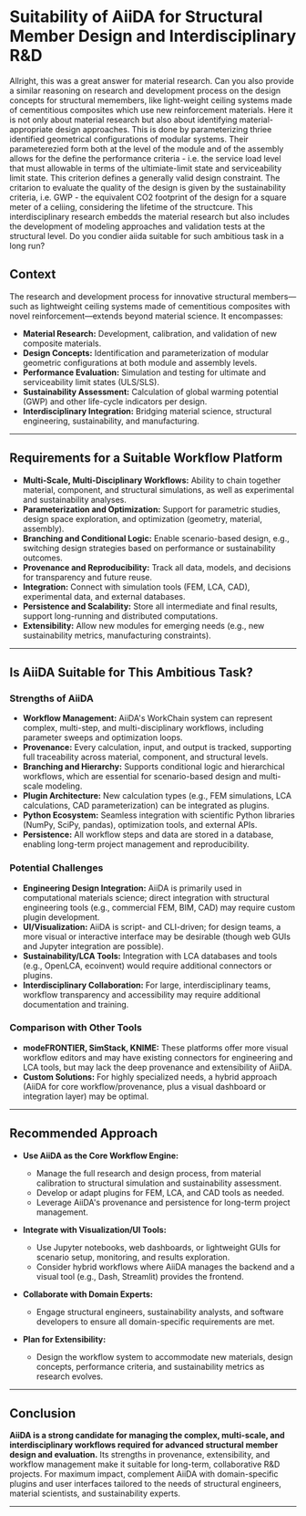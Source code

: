 # Suitability of AiiDA for Structural Member Design and Interdisciplinary R&D

Allright, this was a great answer for material research. Can you also provide a similar reasoning on research and development process on the design concepts for structural memembers, like light-weight ceiling systems made of cementitious composites which use new reinforcement materials. Here it is not only about material research but also about identifying material-appropriate design approaches. This is done by parameterizing thriee identified geometrical configurations of modular systems. Their parameterezied form both at the level of the module and of the assembly allows for the define the performance criteria - i.e. the service load level that must allowable in terms of the ultimiate-limit state and serviceability limit state. This criterion defines a generally valid design constraint. The critarion to evaluate the quality of the design is given by the sustainability criteria, i.e. GWP - the equivalent CO2 footprint of the design for a square meter of a celiing, considering the lifetime of the structcure. This interdisciplinary research embedds the material research but also includes the development of modeling approaches and validation tests at the structural level. Do you condier aiida suitable for such ambitious task in a long run?

## Context

The research and development process for innovative structural members—such as lightweight ceiling systems made of cementitious composites with novel reinforcement—extends beyond material science. It encompasses:

- **Material Research:** Development, calibration, and validation of new composite materials.
- **Design Concepts:** Identification and parameterization of modular geometric configurations at both module and assembly levels.
- **Performance Evaluation:** Simulation and testing for ultimate and serviceability limit states (ULS/SLS).
- **Sustainability Assessment:** Calculation of global warming potential (GWP) and other life-cycle indicators per design.
- **Interdisciplinary Integration:** Bridging material science, structural engineering, sustainability, and manufacturing.

---

## Requirements for a Suitable Workflow Platform

- **Multi-Scale, Multi-Disciplinary Workflows:** Ability to chain together material, component, and structural simulations, as well as experimental and sustainability analyses.
- **Parameterization and Optimization:** Support for parametric studies, design space exploration, and optimization (geometry, material, assembly).
- **Branching and Conditional Logic:** Enable scenario-based design, e.g., switching design strategies based on performance or sustainability outcomes.
- **Provenance and Reproducibility:** Track all data, models, and decisions for transparency and future reuse.
- **Integration:** Connect with simulation tools (FEM, LCA, CAD), experimental data, and external databases.
- **Persistence and Scalability:** Store all intermediate and final results, support long-running and distributed computations.
- **Extensibility:** Allow new modules for emerging needs (e.g., new sustainability metrics, manufacturing constraints).

---

## Is AiiDA Suitable for This Ambitious Task?

### **Strengths of AiiDA**

- **Workflow Management:** AiiDA's WorkChain system can represent complex, multi-step, and multi-disciplinary workflows, including parameter sweeps and optimization loops.
- **Provenance:** Every calculation, input, and output is tracked, supporting full traceability across material, component, and structural levels.
- **Branching and Hierarchy:** Supports conditional logic and hierarchical workflows, which are essential for scenario-based design and multi-scale modeling.
- **Plugin Architecture:** New calculation types (e.g., FEM simulations, LCA calculations, CAD parameterization) can be integrated as plugins.
- **Python Ecosystem:** Seamless integration with scientific Python libraries (NumPy, SciPy, pandas), optimization tools, and external APIs.
- **Persistence:** All workflow steps and data are stored in a database, enabling long-term project management and reproducibility.

### **Potential Challenges**

- **Engineering Design Integration:** AiiDA is primarily used in computational materials science; direct integration with structural engineering tools (e.g., commercial FEM, BIM, CAD) may require custom plugin development.
- **UI/Visualization:** AiiDA is script- and CLI-driven; for design teams, a more visual or interactive interface may be desirable (though web GUIs and Jupyter integration are possible).
- **Sustainability/LCA Tools:** Integration with LCA databases and tools (e.g., OpenLCA, ecoinvent) would require additional connectors or plugins.
- **Interdisciplinary Collaboration:** For large, interdisciplinary teams, workflow transparency and accessibility may require additional documentation and training.

### **Comparison with Other Tools**

- **modeFRONTIER, SimStack, KNIME:** These platforms offer more visual workflow editors and may have existing connectors for engineering and LCA tools, but may lack the deep provenance and extensibility of AiiDA.
- **Custom Solutions:** For highly specialized needs, a hybrid approach (AiiDA for core workflow/provenance, plus a visual dashboard or integration layer) may be optimal.

---

## Recommended Approach

- **Use AiiDA as the Core Workflow Engine:**  
  - Manage the full research and design process, from material calibration to structural simulation and sustainability assessment.
  - Develop or adapt plugins for FEM, LCA, and CAD tools as needed.
  - Leverage AiiDA's provenance and persistence for long-term project management.

- **Integrate with Visualization/UI Tools:**  
  - Use Jupyter notebooks, web dashboards, or lightweight GUIs for scenario setup, monitoring, and results exploration.
  - Consider hybrid workflows where AiiDA manages the backend and a visual tool (e.g., Dash, Streamlit) provides the frontend.

- **Collaborate with Domain Experts:**  
  - Engage structural engineers, sustainability analysts, and software developers to ensure all domain-specific requirements are met.

- **Plan for Extensibility:**  
  - Design the workflow system to accommodate new materials, design concepts, performance criteria, and sustainability metrics as research evolves.

---

## Conclusion

**AiiDA is a strong candidate for managing the complex, multi-scale, and interdisciplinary workflows required for advanced structural member design and evaluation.** Its strengths in provenance, extensibility, and workflow management make it suitable for long-term, collaborative R&D projects. For maximum impact, complement AiiDA with domain-specific plugins and user interfaces tailored to the needs of structural engineers, material scientists, and sustainability experts.

---
